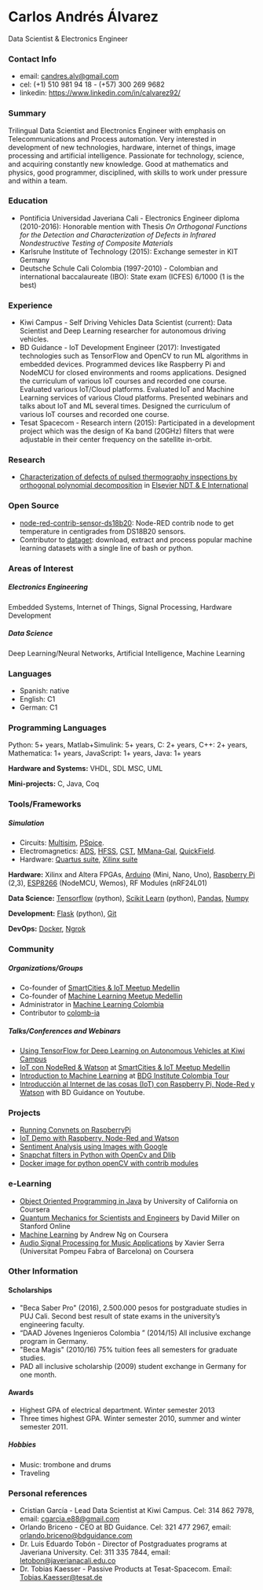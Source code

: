 # Carlos Andrés Álvarez
Data Scientist & Electronics Engineer

### Contact Info
* email: candres.alv@gmail.com
* cel: (+1) 510 981 94 18 - (+57) 300 269 9682
* linkedin: https://www.linkedin.com/in/calvarez92/

### Summary
Trilingual Data Scientist and Electronics Engineer with emphasis on Telecommunications and Process automation. Very interested in development of new technologies, hardware, internet of things, image processing and artificial intelligence. Passionate for technology, science, and acquiring constantly new knowledge.  Good at mathematics and physics, good programmer, disciplined, with skills to work under pressure and within a team.


### Education
* Pontificia Universidad Javeriana Cali - Electronics Engineer diploma (2010-2016): Honorable mention with Thesis *On Orthogonal Functions for the Detection and Characterization of Defects in Infrared Nondestructive Testing of Composite Materials*
* Karlsruhe Institute of Technology (2015): Exchange semester in KIT Germany
* Deutsche Schule Cali Colombia (1997-2010) - Colombian and international baccalaureate (IBO): State exam (ICFES) 6/1000 (1 is the best)

### Experience
* Kiwi Campus - Self Driving Vehicles Data Scientist (current): Data Scientist and Deep Learning researcher for autonomous driving vehicles.
* BD Guidance - IoT Development Engineer (2017): Investigated technologies such as TensorFlow and OpenCV to run ML algorithms in embedded devices. Programmed devices like Raspberry Pi and NodeMCU for closed environments and rooms applications. Designed the curriculum of various IoT courses and recorded one course. Evaluated various IoT/Cloud platforms. Evaluated IoT and Machine Learning services of various Cloud platforms. Presented webinars and talks about IoT and ML several times. Designed the curriculum of various IoT courses and recorded one course.
* Tesat Spacecom - Research intern (2015): Participated in a development project which was the design of Ka band (20GHz) filters
that were adjustable in their center frequency on the satellite in-orbit.

### Research
* [Characterization of defects of pulsed thermography inspections by orthogonal polynomial decomposition](http://www.sciencedirect.com/science/article/pii/S0963869516301086) in [Elsevier NDT & E International](https://www.journals.elsevier.com/ndt-and-e-international/)

### Open Source
* [node-red-contrib-sensor-ds18b20](https://flows.nodered.org/node/node-red-contrib-sensor-ds18b20): Node-RED contrib node to get temperature in centigrades from DS18B20 sensors.
* Contributor to [dataget](https://github.com/cgarciae/dataget): download, extract and process popular machine learning datasets with a single line of bash or python.  


### Areas of Interest
##### Electronics Engineering
Embedded Systems, Internet of Things, Signal Processing, Hardware Development
##### Data Science
Deep Learning/Neural Networks, Artificial Intelligence, Machine Learning

### Languages
* Spanish: native
* English: C1
* German: C1

### Programming Languages
Python: 5+ years, Matlab+Simulink: 5+ years, C: 2+ years, C++: 2+ years, Mathematica: 1+ years, JavaScript: 1+ years, Java: 1+ years

**Hardware and Systems:** VHDL, SDL MSC, UML

**Mini-projects:** C, Java, Coq


### Tools/Frameworks
##### Simulation
* Circuits: [Multisim](http://www.ni.com/multisim/esa/), [PSpice](http://www.pspice.com/).
* Electromagnetics: [ADS](http://www.keysight.com/en/pc-1297113/advanced-design-system-ads?cc=CO&lc=eng), [HFSS](http://www.ansys.com/products/electronics/ansys-hfss), [CST](https://www.cst.com/), [MMana-Gal](http://hamsoft.ca/pages/mmana-gal.php), [QuickField](http://www.quickfield.com/).
* Hardware: [Quartus suite](https://www.altera.com/downloads/download-center.html), [Xilinx suite](https://www.xilinx.com/)

**Hardware:** Xilinx and Altera FPGAs, [Arduino](https://www.arduino.cc/) (Mini, Nano, Uno), [Raspberry Pi](https://www.raspberrypi.org/) (2,3), [ESP8266](https://en.wikipedia.org/wiki/ESP8266) (NodeMCU, Wemos), RF Modules (nRF24L01)

**Data Science:** [Tensorflow](https://www.tensorflow.org/) (python), [Scikit Learn](http://scikit-learn.org) (python), [Pandas](http://pandas.pydata.org/), [Numpy](http://www.numpy.org/)

**Development:** [Flask](http://flask.pocoo.org/) (python), [Git](https://git-scm.com/)

**DevOps:** [Docker](https://www.docker.com/), [Ngrok](https://ngrok.com/)

### Community
##### Organizations/Groups
* Co-founder of [SmartCities & IoT Meetup Medellin](https://www.meetup.com/es-ES/SmartCities-IoT-Meetup-Medellin/)
* Co-founder of [Machine Learning Meetup Medellin](https://www.meetup.com/es-ES/ml-medellin)
* Administrator in [Machine Learning Colombia](https://www.facebook.com/groups/1766056600304468)
* Contributor to [colomb-ia](https://github.com/colomb-ia/mision-vision)

##### Talks/Conferences and Webinars
* [Using TensorFlow for Deep Learning on Autonomous Vehicles at Kiwi Campus](https://www.meetup.com/es-ES/Advanced-Spark-and-TensorFlow-Meetup/events/244971261/)
* [IoT con NodeRed & Watson](https://www.meetup.com/es-ES/SmartCities-IoT-Meetup-Medellin/events/238385353/) at [SmartCities & IoT Meetup Medellin](https://www.meetup.com/es-ES/SmartCities-IoT-Meetup-Medellin/)
* [Introduction to Machine Learning](https://www.eventbrite.es/e/entradas-tour-por-colombia-internet-de-la-cosas-machine-learning-cali-36326903747) at [BDG Institute Colombia Tour](http://bdginstitute.com/tourporcolombia/)
* [Introducción al Internet de las cosas (IoT) con Raspberry Pi, Node-Red y Watson](https://www.youtube.com/watch?v=PMdjfwJIE6A&t=1129s) with BD Guidance on Youtube.


### Projects
* [Running Convnets on RaspberryPi](https://github.com/charlielito/convnets-on-raspberry-tensorflow)
* [IoT Demo with Raspberry, Node-Red and Watson](https://github.com/charlielito/demoIoT)
* [Sentiment Analysis using Images with Google](https://github.com/charlielito/vision-sentiment-analysis-googleapi)
* [Snapchat filters in Python with OpenCv and Dlib](https://github.com/charlielito/snapchat-filters-opencv)
* [Docker image for python openCV with contrib modules](https://github.com/charlielito/python-opencv-contrib)


### e-Learning
* [Object Oriented Programming in Java](https://www.coursera.org/learn/object-oriented-java) by University of California on Coursera
* [Quantum Mechanics for Scientists and Engineers](https://lagunita.stanford.edu/courses/course-v1:Engineering+QMSE01+Fall2016/about) by David Miller on Stanford Online
* [Machine Learning](https://www.coursera.org/learn/machine-learning) by Andrew Ng on Coursera
* [Audio Signal Processing for Music Applications](https://www.coursera.org/learn/audio-signal-processing) by Xavier Serra (Universitat Pompeu Fabra of Barcelona) on Coursera

### Other Information
#### Scholarships
* "Beca Saber Pro" (2016), 2.500.000 pesos for postgraduate studies in PUJ Cali. Second best result of state exams in the university’s engineering faculty.
* “DAAD Jóvenes Ingenieros Colombia ” (2014/15) All inclusive exchange program in Germany.
* "Beca Magis" (2010/16) 75% tuition fees all semesters for graduate studies.
* PAD all inclusive scholarship (2009) student exchange in Germany for one month.

#### Awards
* Highest GPA of electrical department. Winter semester 2013
* Three times highest GPA. Winter semester 2010, summer and winter semester 2011.


##### Hobbies
* Music: trombone and drums
* Traveling

### Personal references
* Cristian García - Lead Data Scientist at Kiwi Campus. Cel: 314 862 7978, email: cgarcia.e88@gmail.com
* Orlando Briceno - CEO at BD Guidance. Cel: 321 477 2967, email: orlando.briceno@bdguidance.com
* Dr. Luis Eduardo Tobón - Director of Postgraduates programs at Javeriana University. Cel: 311 335 7844, email: letobon@javerianacali.edu.co
* Dr. Tobias Kaesser - Passive Products at Tesat-Spacecom. Email: Tobias.Kaesser@tesat.de
